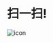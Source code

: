 # 扫一扫!
![icon](https://github.com/YueChan/Live/assets/10445218/f36b2347-f3e3-4a42-843d-1655976e271a)
